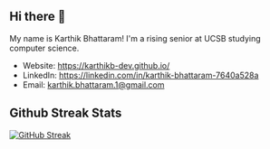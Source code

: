 ## Hi there 👋
My name is Karthik Bhattaram! I'm a rising senior at UCSB studying computer science.

* Website: https://karthikb-dev.github.io/
* LinkedIn: https://linkedin.com/in/karthik-bhattaram-7640a528a
* Email: karthik.bhattaram.1@gmail.com
  
<!--
**KarthikB-dev/KarthikB-dev** is a ✨ _special_ ✨ repository because its `README.md` (this file) appears on your GitHub profile.

Here are some ideas to get you started:

- 🔭 I’m currently working on ...
- 🌱 I’m currently learning ...
- 👯 I’m looking to collaborate on ...
- 🤔 I’m looking for help with ...
- 💬 Ask me about ...
- 📫 How to reach me: ...
- 😄 Pronouns: ...
- ⚡ Fun fact: ...

-->
## Github Streak Stats
[![GitHub Streak](https://streak-stats.demolab.com/?user=KarthikB-dev)](https://git.io/streak-stats)

